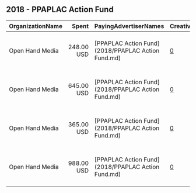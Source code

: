 ## 2018 - PPAPLAC Action Fund 
|OrganizationName|Spent|PayingAdvertiserNames|CreativeUrls|Impressions|Genders|AgeBrackets|CountryCodes|BillingAddresses|CandidateBallotInformation|
|:---|---:|:---|:---|---:|:---|:---|:---|:---|:---|
|Open Hand Media|248.00 USD|[PPAPLAC Action Fund](2018/PPAPLAC Action Fund.md)|[0](https://www.snap.com/political-ads/asset/0474f7e310547574cb066bb4695a233a77a08c813b4cac3a3acc86a5b9dbef56?mediaType=mov)|42,689|FEMALE|18+|united states|"235 E. Broadway, Suite 320, Long Beach, CA,Long Beach,90803,US"||
|Open Hand Media|645.00 USD|[PPAPLAC Action Fund](2018/PPAPLAC Action Fund.md)|[0](https://www.snap.com/political-ads/asset/462d0f1e579ab6ce99258762ae40bed3f517d315fd2b384ec5f0968c2304beca?mediaType=mov)|114,978|FEMALE|18+|united states|"235 E. Broadway, Suite 320, Long Beach, CA,Long Beach,90803,US"||
|Open Hand Media|365.00 USD|[PPAPLAC Action Fund](2018/PPAPLAC Action Fund.md)|[0](https://www.snap.com/political-ads/asset/9b156cd7a8b55cad4b087414651ea3c44a7a9295d3fd8a03fb4213350bc8ad20?mediaType=mov)|68,135|FEMALE|18+|united states|"235 E. Broadway, Suite 320, Long Beach, CA,Long Beach,90803,US"||
|Open Hand Media|988.00 USD|[PPAPLAC Action Fund](2018/PPAPLAC Action Fund.md)|[0](https://www.snap.com/political-ads/asset/d396d9032f8ac0bc6c3210950072b24d8ea1352ea95ea73cc59bbe9a8c4b906c?mediaType=mov)|179,410|FEMALE|18+|united states|"235 E. Broadway, Suite 320, Long Beach, CA,Long Beach,90803,US"||
